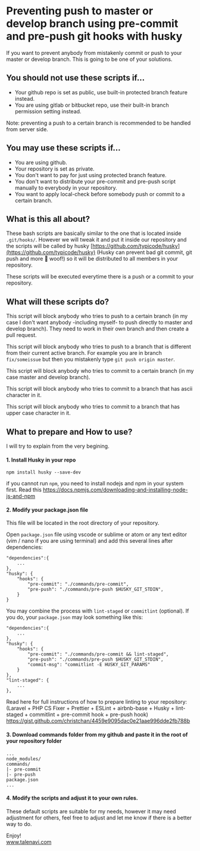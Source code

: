 # Preventing push to master or develop branch using pre-commit and pre-push git hooks with husky

If you want to prevent anybody from mistakenly commit or push to your master or develop branch. This is going to be one of your solutions.

## You should not use these scripts if...

- Your github repo is set as public, use built-in protected branch feature instead.
- You are using gitlab or bitbucket repo, use their built-in branch permission setting instead.

Note: preventing a push to a certain branch is recommended to be handled from server side.

## You may use these scripts if...

- You are using github.
- Your repository is set as private.
- You don't want to pay for just using protected branch feature.
- You don't want to distribute your pre-commit and pre-push script manually to everybody in your repository.
- You want to apply local-check before somebody push or commit to a certain branch.

## What is this all about?

These bash scripts are basically similar to the one that is located inside `.git/hooks/`. However we will tweak it and put it inside our repository and the scripts will be called by husky [https://github.com/typicode/husky](https://github.com/typicode/husky) (Husky can prevent bad git commit, git push and more 🐶 woof!) so it will be distributed to all members in your repository.

These scripts will be executed everytime there is a push or a commit to your repository.

## What will these scripts do?

This script will block anybody who tries to push to a certain branch (in my case I don't want anybody -including myself- to push directly to master and develop branch). They need to work in their own branch and then create a pull request.

This script will block anybody who tries to push to a branch that is different from their current active branch. For example you are in branch `fix/someissue` but then you mistakenly type `git push origin master`.

This script will block anybody who tries to commit to a certain branch (in my case master and develop branch).

This script will block anybody who tries to commit to a branch that has ascii character in it.

This script will block anybody who tries to commit to a branch that has upper case character in it.

## What to prepare and How to use? 

I will try to explain from the very begining. 

#### 1. Install Husky in your repo

`npm install husky --save-dev`

if you cannot run `npm`, you need to install nodejs and npm in your system first. Read this https://docs.npmjs.com/downloading-and-installing-node-js-and-npm

#### 2. Modify your package.json file

This file will be located in the root directory of your repository.

Open `package.json` file using vscode or sublime or atom or any text editor (vim / nano if you are using terminal) and add this several lines after dependencies:

```
"dependencies":{
    ...
},
"husky": {
    "hooks": {
        "pre-commit": "./commands/pre-commit",
        "pre-push": "./commands/pre-push $HUSKY_GIT_STDIN",
    }
}
```

You may combine the process with `lint-staged` or `commitlint` (optional). If you do, your `package.json` may look something like this:

```
"dependencies":{
    ...
},
"husky": {
    "hooks": {
        "pre-commit": "./commands/pre-commit && lint-staged",
        "pre-push": "./commands/pre-push $HUSKY_GIT_STDIN",
        "commit-msg": "commitlint -E HUSKY_GIT_PARAMS"
    }
},
"lint-staged": {
    ...
},
```

Read here for full instructions of how to prepare linting to your repository:\
(Laravel + PHP CS Fixer + Prettier + ESLint + airbnb-base + Husky + lint-staged + commitlint + pre-commit hook + pre-push hook)\
https://gist.github.com/christchan/4459e9095dac0e21aae996dde2fb788b


#### 3. Download commands folder from my github and paste it in the root of your repository folder

```
...
node_modules/
commands/
|- pre-commit
|- pre-push
package.json
...
```

#### 4. Modify the scripts and adjust it to your own rules.

These default scripts are suitable for my needs, however it may need adjustment for others, feel free to adjust and let me know if there is a better way to do.

Enjoy!\
www.talenavi.com
